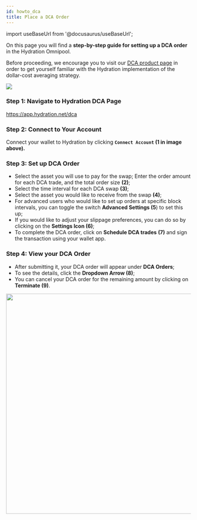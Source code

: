 ```yaml
---
id: howto_dca
title: Place a DCA Order
---
```


import useBaseUrl from '@docusaurus/useBaseUrl';

On this page you will find a **step-by-step guide for setting up a DCA order** in the Hydration Omnipool.

Before proceeding, we encourage you to visit our [DCA product page](/omnipool_dca) in order to get yourself familiar with the Hydration implementation of the dollar-cost averaging strategy.

<div style={{textAlign: 'center'}}>
  <img src={useBaseUrl('/howto_dca/dca.jpg')} />
</div>  

### Step 1: Navigate to Hydration DCA Page

https://app.hydration.net/dca

### Step 2: Connect to Your Account

Connect your wallet to Hydration by clicking **`Connect Account` (1 in image above).**

### Step 3: Set up DCA Order
* Select the asset you will use to pay for the swap; Enter the order amount for each DCA trade, and the total order size **(2)**;
* Select the time interval for each DCA swap **(3)**;
* Select the asset you would like to receive from the swap **(4)**;
* For advanced users who would like to set up orders at specific block intervals, you can toggle the switch **Advanced Settings (5**) to set this up;
* If you would like to adjust your slippage preferences, you can do so by clicking on the **Settings Icon (6)**;
* To complete the DCA order, click on **Schedule DCA trades** **(7)** and sign the transaction using your wallet app.

### Step 4: View your DCA Order
* After submitting it, your DCA order will appear under **DCA Orders**;
* To see the details, click the **Dropdown Arrow (8)**;
* You can cancel your DCA order for the remaining amount by clicking on **Terminate (9)**.

<div style={{textAlign: 'center'}}>
  <img src={useBaseUrl('/howto_dca/dca_overview.jpg')} width="600px" />
</div>  
